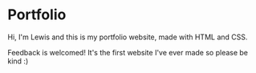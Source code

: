 # Portfolio
Hi, I'm Lewis and this is my portfolio website, made with HTML and CSS.

Feedback is welcomed! It's the first website I've ever made so please be kind :)
